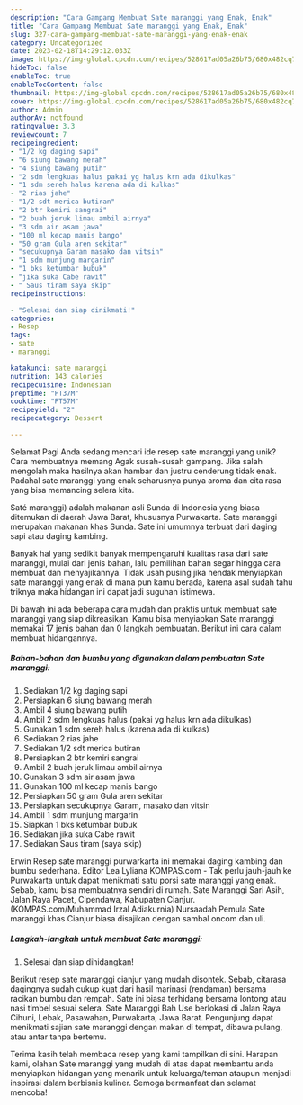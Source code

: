 ```yaml
---
description: "Cara Gampang Membuat Sate maranggi yang Enak, Enak"
title: "Cara Gampang Membuat Sate maranggi yang Enak, Enak"
slug: 327-cara-gampang-membuat-sate-maranggi-yang-enak-enak
category: Uncategorized
date: 2023-02-18T14:29:12.033Z
image: https://img-global.cpcdn.com/recipes/528617ad05a26b75/680x482cq70/sate-maranggi-foto-resep-utama.jpg
hideToc: false
enableToc: true
enableTocContent: false
thumbnail: https://img-global.cpcdn.com/recipes/528617ad05a26b75/680x482cq70/sate-maranggi-foto-resep-utama.jpg
cover: https://img-global.cpcdn.com/recipes/528617ad05a26b75/680x482cq70/sate-maranggi-foto-resep-utama.jpg
author: Admin
authorAv: notfound
ratingvalue: 3.3
reviewcount: 7
recipeingredient:
- "1/2 kg daging sapi"
- "6 siung bawang merah"
- "4 siung bawang putih"
- "2 sdm lengkuas halus pakai yg halus krn ada dikulkas"
- "1 sdm sereh halus karena ada di kulkas"
- "2 rias jahe"
- "1/2 sdt merica butiran"
- "2 btr kemiri sangrai"
- "2 buah jeruk limau ambil airnya"
- "3 sdm air asam jawa"
- "100 ml kecap manis bango"
- "50 gram Gula aren sekitar"
- "secukupnya Garam masako dan vitsin"
- "1 sdm munjung margarin"
- "1 bks ketumbar bubuk"
- "jika suka Cabe rawit"
- " Saus tiram saya skip"
recipeinstructions:

- "Selesai dan siap dinikmati!"
categories:
- Resep
tags:
- sate
- maranggi

katakunci: sate maranggi 
nutrition: 143 calories
recipecuisine: Indonesian
preptime: "PT37M"
cooktime: "PT57M"
recipeyield: "2"
recipecategory: Dessert

---
```



Selamat Pagi Anda sedang mencari ide resep sate maranggi yang unik? Cara membuatnya memang Agak susah-susah gampang. Jika salah mengolah maka hasilnya akan hambar dan justru cenderung tidak enak. Padahal sate maranggi yang enak seharusnya punya aroma dan cita rasa yang bisa memancing selera kita.


Saté maranggi) adalah makanan asli Sunda di Indonesia yang biasa ditemukan di daerah Jawa Barat, khususnya Purwakarta. Sate maranggi merupakan makanan khas Sunda. Sate ini umumnya terbuat dari daging sapi atau daging kambing.

Banyak hal yang sedikit banyak mempengaruhi kualitas rasa dari sate maranggi, mulai dari jenis bahan, lalu pemilihan bahan segar hingga cara membuat dan menyajikannya. Tidak usah pusing jika hendak menyiapkan sate maranggi yang enak di mana pun kamu berada, karena asal sudah tahu triknya maka hidangan ini dapat jadi suguhan istimewa.


Di bawah ini ada beberapa cara mudah dan praktis untuk membuat sate maranggi yang siap dikreasikan. Kamu bisa menyiapkan Sate maranggi memakai 17 jenis bahan dan 0 langkah pembuatan. Berikut ini cara dalam membuat hidangannya.

<!--inarticleads1-->

##### Bahan-bahan dan bumbu yang digunakan dalam pembuatan Sate maranggi:

1. Sediakan 1/2 kg daging sapi
1. Persiapkan 6 siung bawang merah
1. Ambil 4 siung bawang putih
1. Ambil 2 sdm lengkuas halus (pakai yg halus krn ada dikulkas)
1. Gunakan 1 sdm sereh halus (karena ada di kulkas)
1. Sediakan 2 rias jahe
1. Sediakan 1/2 sdt merica butiran
1. Persiapkan 2 btr kemiri sangrai
1. Ambil 2 buah jeruk limau ambil airnya
1. Gunakan 3 sdm air asam jawa
1. Gunakan 100 ml kecap manis bango
1. Persiapkan 50 gram Gula aren sekitar
1. Persiapkan secukupnya Garam, masako dan vitsin
1. Ambil 1 sdm munjung margarin
1. Siapkan 1 bks ketumbar bubuk
1. Sediakan jika suka Cabe rawit
1. Sediakan  Saus tiram (saya skip)


Erwin Resep sate maranggi purwarkarta ini memakai daging kambing dan bumbu sederhana. Editor Lea Lyliana KOMPAS.com - Tak perlu jauh-jauh ke Purwakarta untuk dapat menikmati satu porsi sate maranggi yang enak. Sebab, kamu bisa membuatnya sendiri di rumah. Sate Maranggi Sari Asih, Jalan Raya Pacet, Cipendawa, Kabupaten Cianjur. (KOMPAS.com/Muhammad Irzal Adiakurnia) Nursaadah Pemula Sate maranggi khas Cianjur biasa disajikan dengan sambal oncom dan uli. 

<!--inarticleads2-->

##### Langkah-langkah untuk membuat Sate maranggi:


1. Selesai dan siap dihidangkan!

Berikut resep sate maranggi cianjur yang mudah disontek. Sebab, citarasa dagingnya sudah cukup kuat dari hasil marinasi (rendaman) bersama racikan bumbu dan rempah. Sate ini biasa terhidang bersama lontong atau nasi timbel sesuai selera. Sate Maranggi Bah Use berlokasi di Jalan Raya Cihuni, Lebak, Pasawahan, Purwakarta, Jawa Barat. Pengunjung dapat menikmati sajian sate maranggi dengan makan di tempat, dibawa pulang, atau antar tanpa bertemu. 

Terima kasih telah membaca resep yang kami tampilkan di sini. Harapan kami, olahan Sate maranggi yang mudah di atas dapat membantu anda menyiapkan hidangan yang menarik untuk keluarga/teman ataupun menjadi inspirasi dalam berbisnis kuliner. Semoga bermanfaat dan selamat mencoba!
